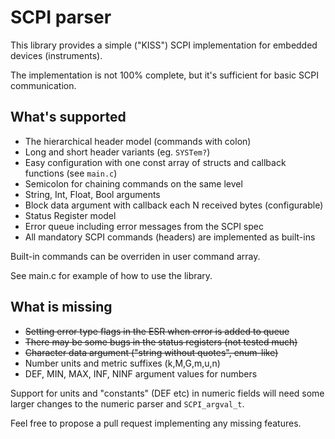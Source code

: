 # SCPI parser

This library provides a simple ("KISS") SCPI implementation for embedded devices (instruments).

The implementation is not 100% complete, but it's sufficient for basic SCPI communication.

## What's supported

- The hierarchical header model (commands with colon)
- Long and short header variants (eg. `SYSTem?`)
- Easy configuration with one const array of structs and callback functions (see `main.c`)
- Semicolon for chaining commands on the same level
- String, Int, Float, Bool arguments
- Block data argument with callback each N received bytes (configurable)
- Status Register model
- Error queue including error messages from the SCPI spec
- All mandatory SCPI commands (headers) are implemented as built-ins

Built-in commands can be overriden in user command array.

See main.c for example of how to use the library.

## What is missing

- <s>Setting error type flags in the ESR when error is added to queue</s>
- <s>There may be some bugs in the status registers (not tested much)</s>
- <s>Character data argument ("string without quotes", enum-like)</s>
- Number units and metric suffixes (k,M,G,m,u,n)
- DEF, MIN, MAX, INF, NINF argument values for numbers

Support for units and "constants" (DEF etc) in numeric fields will need some larger changes to the numeric parser and `SCPI_argval_t`.

Feel free to propose a pull request implementing any missing features.
